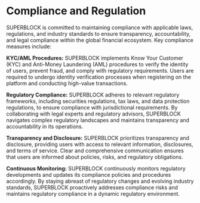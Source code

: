 # Compliance and Regulation

SUPERBLOCK is committed to maintaining compliance with applicable laws, regulations, and industry standards to ensure transparency, accountability, and legal compliance within the global financial ecosystem. Key compliance measures include:

**KYC/AML Procedures:** SUPERBLOCK implements Know Your Customer (KYC) and Anti-Money Laundering (AML) procedures to verify the identity of users, prevent fraud, and comply with regulatory requirements. Users are required to undergo identity verification processes when registering on the platform and conducting high-value transactions.

**Regulatory Compliance:** SUPERBLOCK adheres to relevant regulatory frameworks, including securities regulations, tax laws, and data protection regulations, to ensure compliance with jurisdictional requirements. By collaborating with legal experts and regulatory advisors, SUPERBLOCK navigates complex regulatory landscapes and maintains transparency and accountability in its operations.

**Transparency and Disclosure:** SUPERBLOCK prioritizes transparency and disclosure, providing users with access to relevant information, disclosures, and terms of service. Clear and comprehensive communication ensures that users are informed about policies, risks, and regulatory obligations.

**Continuous Monitoring:** SUPERBLOCK continuously monitors regulatory developments and updates its compliance policies and procedures accordingly. By staying abreast of regulatory changes and evolving industry standards, SUPERBLOCK proactively addresses compliance risks and maintains regulatory compliance in a dynamic regulatory environment.
